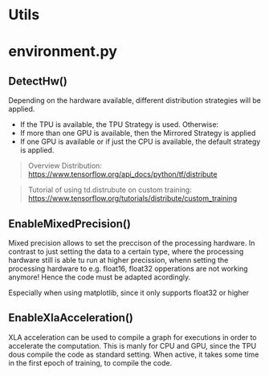 # Utils

# environment.py

## DetectHw()
Depending on the hardware available, different distribution strategies will be applied.

- If the TPU is available, the TPU Strategy is used.
Otherwise:
- If more than one GPU is available, then the Mirrored Strategy is applied
- If one GPU is available or if just the CPU is available, the default strategy is applied.

> Overview Distribution: https://www.tensorflow.org/api_docs/python/tf/distribute

> Tutorial of using td.distrubute on custom training: https://www.tensorflow.org/tutorials/distribute/custom_training

## EnableMixedPrecision()
Mixed precision allows to set the preccison of the processing hardware. 
In contrast to just setting the data to a certain type, where the processing hardware still is able tu run at higher precission, whenn setting the processing hardware to e.g. float16, float32 opperations are not working anymore! Hence the code must be adapted acordingly.

Especially when using matplotlib, since it only supports float32 or higher

## EnableXlaAcceleration()
XLA acceleration can be used to compile a graph for executions in order to accelerate the computation. 
This is manly for CPU and GPU, since the TPU dous compile the code as standard setting. When active, it takes some time in the first epoch of training, to compile the code.
